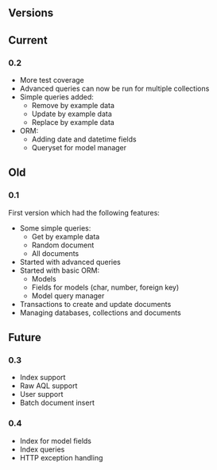 Versions
---------

## Current

### 0.2

- More test coverage
- Advanced queries can now be run for multiple collections
- Simple queries added:
    - Remove by example data
    - Update by example data
    - Replace by example data
- ORM:
    - Adding date and datetime fields
    - Queryset for model manager

## Old

### 0.1
First version which had the following features:

- Some simple queries:
    - Get by example data
    - Random document
    - All documents
- Started with advanced queries
- Started with basic ORM:
    - Models
    - Fields for models (char, number, foreign key)
    - Model query manager
- Transactions to create and update documents
- Managing databases, collections and documents

## Future
    
### 0.3
- Index support
- Raw AQL support
- User support
- Batch document insert

### 0.4
- Index for model fields
- Index queries
- HTTP exception handling
